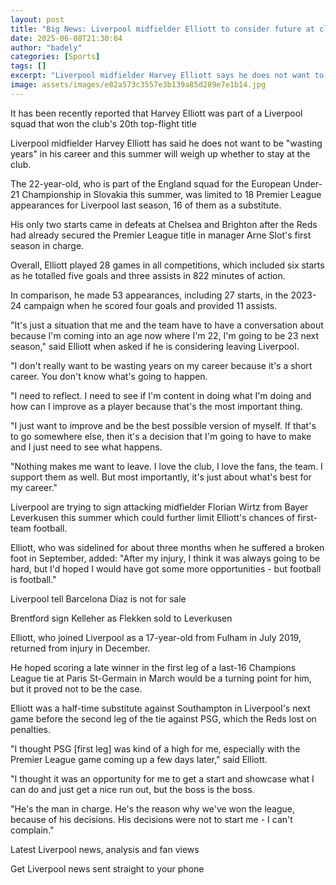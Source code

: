 ```yaml
---
layout: post
title: "Big News: Liverpool midfielder Elliott to consider future at club"
date: 2025-06-08T21:30:04
author: "badely"
categories: [Sports]
tags: []
excerpt: "Liverpool midfielder Harvey Elliott says he does not want to be 'wasting years' in his career and this summer will weigh up whether to stay at the clu"
image: assets/images/e82a573c3557e3b139a85d289e7e1b14.jpg
---
```


It has been recently reported that Harvey Elliott was part of a Liverpool squad that won the club's 20th top-flight title

Liverpool midfielder Harvey Elliott has said he does not want to be "wasting years" in his career and this summer will weigh up whether to stay at the club.

The 22-year-old, who is part of the England squad for the European Under-21 Championship in Slovakia this summer, was limited to 18 Premier League appearances for Liverpool last season, 16 of them as a substitute.

His only two starts came in defeats at Chelsea and Brighton after the Reds had already secured the Premier League title in manager Arne Slot's first season in charge.

Overall, Elliott played 28 games in all competitions, which included six starts as he totalled five goals and three assists in 822 minutes of action. 

In comparison, he made 53 appearances, including 27 starts, in the 2023-24 campaign when he scored four goals and provided 11 assists.   

"It's just a situation that me and the team have to have a conversation about because I'm coming into an age now where I'm 22, I'm going to be 23 next season," said Elliott when asked if he is considering leaving Liverpool.

"I don't really want to be wasting years on my career because it's a short career. You don't know what's going to happen.

"I need to reflect. I need to see if I'm content in doing what I'm doing and how can I improve as a player because that's the most important thing.

"I just want to improve and be the best possible version of myself. If that's to go somewhere else, then it's a decision that I'm going to have to make and I just need to see what happens.

"Nothing makes me want to leave. I love the club, I love the fans, the team. I support them as well. But most importantly, it's just about what's best for my career."

Liverpool are trying to sign attacking midfielder Florian Wirtz from Bayer Leverkusen this summer which could further limit Elliott's chances of first-team football.

Elliott, who was sidelined for about three months when he suffered a broken foot in September, added: "After my injury, I think it was always going to be hard, but I'd hoped I would have got some more opportunities - but football is football."

Liverpool tell Barcelona Diaz is not for sale

Brentford sign Kelleher as Flekken sold to Leverkusen

Elliott, who joined Liverpool as a 17-year-old from Fulham in July 2019, returned from injury in December.

He hoped scoring a late winner in the first leg of a last-16 Champions League tie at Paris St-Germain in March would be a turning point for him, but it proved not to be the case.

Elliott was a half-time substitute against Southampton in Liverpool's next game before the second leg of the tie against PSG, which the Reds lost on penalties.

"I thought PSG [first leg] was kind of a high for me, especially with the Premier League game coming up a few days later," said Elliott.

"I thought it was an opportunity for me to get a start and showcase what I can do and just get a nice run out, but the boss is the boss.

"He's the man in charge. He's the reason why we've won the league, because of his decisions. His decisions were not to start me - I can't complain."

Latest Liverpool news, analysis and fan views

Get Liverpool news sent straight to your phone

